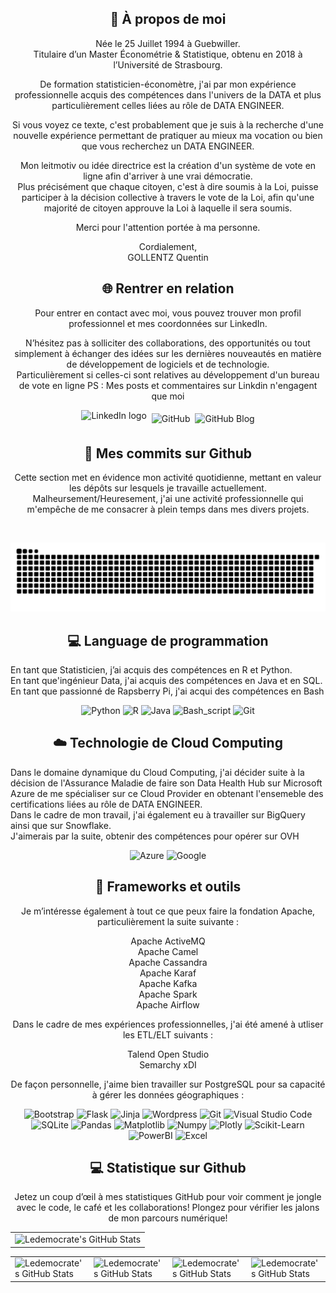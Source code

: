 <div align="center">
    <h2>🚀 À propos de moi</h2>
    <p>
Née le 25 Juillet 1994 à Guebwiller.<br>
Titulaire d’un Master Économétrie & Statistique, obtenu en 2018 à l’Université de Strasbourg.
        
De formation statisticien-économètre, j'ai par mon expérience professionnelle acquis des compétences dans l'univers de la DATA et plus particulièrement celles liées au rôle de DATA ENGINEER.

Si vous voyez ce texte, c'est probablement que je suis à la recherche d'une nouvelle expérience permettant de pratiquer au mieux ma vocation ou bien que vous recherchez un DATA ENGINEER.

Mon leitmotiv ou idée directrice est la création d'un système de vote en ligne afin d'arriver à une vrai démocratie.<br>
Plus précisément que chaque citoyen, c'est à dire soumis à la Loi, puisse participer à la décision collective à travers le vote de la Loi, afin qu'une majorité de citoyen approuve la Loi à laquelle il sera soumis.    

Merci pour l'attention portée à ma personne.

Cordialement,<br>
GOLLENTZ Quentin
    </p>
</div>

<div align="center">
    <h2 align="center" class="section-heading">🌐 Rentrer en relation</h2>
    <p>
Pour entrer en contact avec moi, vous pouvez trouver mon profil professionnel et mes coordonnées sur LinkedIn.<br>

N’hésitez pas à solliciter des collaborations, des opportunités ou tout simplement à échanger des idées sur les dernières nouveautés en matière de développement de logiciels et de technologie.<br> 
Particulièrement si celles-ci sont relatives au développement d'un bureau de vote en ligne
PS : Mes posts et commentaires sur Linkdin n'engagent que moi
    </p>
  <div align="center" style="display: flex; gap: 8px; justify-content: center; align-items: center; flex-wrap: wrap;">
    <a href="https://www.linkedin.com/in/quentin-gollentz-697993172/" style="text-decoration: none; display: flex;">
        <img src="https://custom-icon-badges.demolab.com/badge/LinkedIn-0A66C2?logo=linkedin-white&logoColor=fff" height="28" alt="LinkedIn logo" />
    </a>
    <a href="https://github.com/ledemocrate" style="text-decoration: none; display: flex;">
        <img src="https://img.shields.io/badge/GitHub-%23121011.svg?logo=github&logoColor=white" alt="GitHub" />
    </a>
    <a href="https://ledemocrate.github.io/quarto_blog/" style="text-decoration: none; display: flex;">
        <img src="https://img.shields.io/badge/GitHub%20Pages-121013?logo=github&logoColor=white" alt="GitHub Blog" />
    </a>
  </div>

</div>

<div align="center">
  <h2>🚀 Mes commits sur Github</h2>
    <p>Cette section met en évidence mon activité quotidienne, mettant en valeur les dépôts sur lesquels je travaille actuellement.<br>
Malheursement/Heuresement, j'ai une activité professionnelle qui m'empêche de me consacrer à plein temps dans mes divers projets.
    </p>
<br clear="both">

![Snake animation](https://raw.githubusercontent.com/ledemocrate/ledemocrate/output/github-contribution-grid-snake-dark.svg)

</div>

<h2 align="center" class="section-heading">💻 Language de programmation</h2>
<p> En tant que Statisticien, j’ai acquis des compétences en R et Python.<br>
    En tant que'ingénieur Data, j'ai acquis des compétences en Java et en SQL.<br>
    En tant que passionné de Rapsberry Pi, j'ai acqui des compétences en Bash</p>
<div align="center">
  <img src="https://img.shields.io/badge/Python-3776AB?logo=python&logoColor=fff" alt="Python"/>
  <img src="https://img.shields.io/badge/R-%23276DC3.svg?logo=r&logoColor=white" alt="R"/>
  <img src="https://img.shields.io/badge/Java-%23ED8B00.svg?logo=openjdk&logoColor=white" alt="Java"/>
  <img src="https://img.shields.io/badge/bash_script-%23121011.svg?style=for-the-badge&logo=gnu-bash&logoColor=white=" alt="Bash_script"/>
  <img src="https://img.shields.io/badge/Git-F05032?logo=git&logoColor=fff" alt="Git"/>

</div>
<h2 align="center" class="section-heading">☁️  Technologie de Cloud Computing</h2>
<p>Dans le domaine dynamique du Cloud Computing, j'ai décider suite à la décision de l'Assurance Maladie de faire son Data Health Hub sur Microsoft Azure de me spécialiser sur ce Cloud Provider en obtenant l'ensemeble des certifications liées au rôle de DATA ENGINEER.<br>
Dans le cadre de mon travail, j'ai également eu à travailler sur BigQuery ainsi que sur Snowflake.<br>
J'aimerais par la suite, obtenir des compétences pour opérer sur OVH</p>
<div align="center">
  <img src="https://img.shields.io/badge/Azure-0089D6?style=for-the-badge&logo=microsoftazure&logoColor=white" alt="Azure"/>
  <img src="https://img.shields.io/badge/Google%20Cloud-%234285F4.svg?logo=google-cloud&logoColor=white" alt="Google"/>
</div>

<h2 align="center" class="section-heading">🔧 Frameworks et outils</h2>
<div align="center">
<p>Je m’intéresse également à tout ce que peux faire la fondation Apache, particulièrement la suite suivante : <br>
    
Apache ActiveMQ<br>
Apache Camel<br>
Apache Cassandra<br>
Apache Karaf<br>
Apache Kafka<br>
Apache Spark<br>
Apache Airflow<br>

Dans le cadre de mes expériences professionnelles, j'ai été amené à utliser les ETL/ELT suivants : <br>

Talend Open Studio<br>
Semarchy xDI<br>

De façon personnelle, j'aime bien travailler sur PostgreSQL pour sa capacité à gérer les données géographiques : <br>


</div>   
</p>
<div align="center">
  <img src="https://img.shields.io/badge/bootstrap-%238511FA.svg?style=for-the-badge&logo=bootstrap&logoColor=white" alt="Bootstrap"/>
  <img src="https://img.shields.io/badge/flask-%23000.svg?style=for-the-badge&logo=flask&logoColor=white" alt="Flask"/>
  <img src="https://img.shields.io/badge/jinja-white.svg?style=for-the-badge&logo=jinja&logoColor=black" alt="Jinja"/>
  <img src="https://img.shields.io/badge/WordPress-%23117AC9.svg?style=for-the-badge&logo=WordPress&logoColor=white" alt="Wordpress"/>
  <img src="https://img.shields.io/badge/Git-F05032?style=for-the-badge&logo=git&logoColor=white" alt="Git"/>
  <img src="https://img.shields.io/badge/Visual%20Studio%20Code-007ACC?style=for-the-badge&logo=visualstudiocode&logoColor=white" alt="Visual Studio Code"/>
  <img src="https://img.shields.io/badge/sqlite-%2307405e.svg?style=for-the-badge&logo=sqlite&logoColor=white" alt="SQLite"/>
  <img src="https://img.shields.io/badge/pandas-%23150458.svg?style=for-the-badge&logo=pandas&logoColor=white" alt="Pandas"/>
  <img src="https://img.shields.io/badge/Matplotlib-%23ffffff.svg?style=for-the-badge&logo=Matplotlib&logoColor=black" alt="Matplotlib"/>
  <img src="https://img.shields.io/badge/numpy-%23013243.svg?style=for-the-badge&logo=numpy&logoColor=white" alt="Numpy"/>
  <img src="https://img.shields.io/badge/Plotly-%233F4F75.svg?style=for-the-badge&logo=plotly&logoColor=white" alt="Plotly"/>
  <img src="https://img.shields.io/badge/scikit--learn-%23F7931E.svg?style=for-the-badge&logo=scikit-learn&logoColor=white" alt="Scikit-Learn"/>
  <img src="https://img.shields.io/badge/power_bi-F2C811?style=for-the-badge&logo=powerbi&logoColor=black" alt="PowerBI"/>
  <img src="https://img.shields.io/badge/Microsoft_Excel-217346?style=for-the-badge&logo=microsoft-excel&logoColor=white" alt="Excel"/>
</div>

<div align="center">
<h2 align="center" class="section-heading"> 💻 Statistique sur Github</h2>
<p>Jetez un coup d’œil à mes statistiques GitHub pour voir comment je jongle avec le code, le café et les collaborations! Plongez pour vérifier les jalons de mon parcours numérique!</p>
 <table align="center" width="100%" height="100%" >
    <tr>
       <td><img style="border: none;" src="https://github-profile-summary-cards.vercel.app/api/cards/profile-details?username=ledemocrate&theme=github_dark" alt="Ledemocrate's GitHub Stats"/></td>
       <!-- <td><a href="https://git.io/streak-stats"><img src="https://streak-stats.demolab.com?user=antoniorodr&theme=github-dark&hide_border=true" alt="GitHub Streak" /></a></td> -->
    </tr>
 </table>

 <table align="center" width="100%" height="100%" >
    <tr>
        <td><img style="border: none;" src="https://github-profile-summary-cards.vercel.app/api/cards/stats?username=ledemocrate&theme=github_dark" alt="Ledemocrate's GitHub Stats"/></td>
        <td><img style="border: none;" src="https://github-profile-summary-cards.vercel.app/api/cards/productive-time?username=ledemocrate&theme=github_dark&utcOffset=1" alt="Ledemocrate's GitHub Stats"/>
        <td><img style="border: none;" src="https://github-profile-summary-cards.vercel.app/api/cards/repos-per-language?username=ledemocrate&theme=github_dark" alt="Ledemocrate's GitHub Stats"/></td>
        <td><img style="border: none;" src="https://github-profile-summary-cards.vercel.app/api/cards/most-commit-language?username=ledemocrate&theme=github_dark" alt="Ledemocrate's GitHub Stats"/></td>
    </tr>
 </table>
</div>
